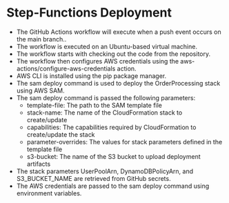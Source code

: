# Step-Functions Deployment

- The GitHub Actions workflow will execute when a push event occurs on the main branch..
- The workflow is executed on an Ubuntu-based virtual machine.
- The workflow starts with checking out the code from the repository.
- The workflow then configures AWS credentials using the aws-actions/configure-aws-credentials action.
- AWS CLI is installed using the pip package manager.
- The sam deploy command is used to deploy the OrderProcessing stack using AWS SAM.
- The sam deploy command is passed the following parameters:
  - template-file: The path to the SAM template file
  - stack-name: The name of the CloudFormation stack to create/update
  - capabilities: The capabilities required by CloudFormation to create/update the stack
  - parameter-overrides: The values for stack parameters defined in the template file
  - s3-bucket: The name of the S3 bucket to upload deployment artifacts
- The stack parameters UserPoolArn, DynamoDBPolicyArn, and S3_BUCKET_NAME are retrieved from GitHub secrets.
- The AWS credentials are passed to the sam deploy command using environment variables.
